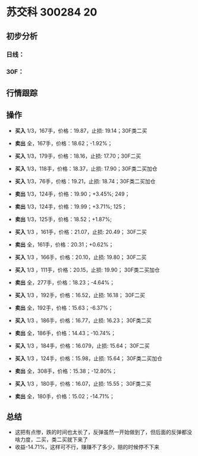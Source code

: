 # 苏交科 300284 20
## 初步分析
### 日线：
  
### 30F：
  
## 行情跟踪
  
## 操作
  - **买入**  1/3，167手，价格：19.87，止损: 19.14；30F类二买 
  - **卖出** 全，167手，价格：18.62；-1.92%；

  - **买入**  1/3，179手，价格：18.16，止损: 17.70；30F二买
  - **买入**  1/3，118手，价格：18.37，止损: 17.90；30F类二买加仓
  - **买入**  1/3，76手，价格：19.21，止损: 18.74；30F类二买加仓
  - **卖出** 1/3，124手，价格：19.90；+3.45%; 249；
  - **卖出** 1/3，124手，价格：19.99；+3.71%; 125；
  - **卖出** 1/3，125手，价格：18.52；+1.87%;

  - **买入** 1/3 ，161手，价格：21.07，止损: 20.49； 30F二买
  - **卖出** 全，161手，价格：20.31；+0.62%；

  - **买入** 1/3 ，166手，价格：20.10，止损: 19.80； 30F二买
  - **买入** 1/3 ，111手，价格：20.15，止损: 19.90； 30F类二买加仓
  - **卖出** 全，277手，价格：18.23；-4.64%；

  - **买入** 1/3 ，192手，价格：16.52，止损: 16.18； 30F二买
  - **卖出** 全，192手，价格：15.63；-6.37%；

  - **买入** 1/3 ，186手，价格：16.77，止损: 16.23； 30F类二买
  - **卖出** 全，186手，价格：14.43；-10.74%；

  - **买入** 1/3 ，184手，价格：16.079，止损: 15.64； 30F二买
  - **买入** 1/3 ，124手，价格：15.98，止损: 15.64； 30F类二买加仓
  - **卖出** 全，308手，价格：15.38；-12.80%；

  - **买入** 1/3 ，180手，价格：16.07，止损: 15.55； 30F类二买
  - **卖出** 全，180手，价格：15.02；-14.71%；

## 总结
  - 这把有点惨，跌的时间也太长了，反弹虽然一开始做到了，但后面的反弹都没啥力度，二买，类二买就下来了
  - 收益-14.71%，这样可不行，赚赚不了多少，赔的时候停不下来